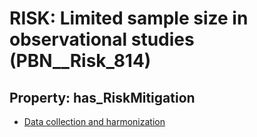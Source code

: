 # RISK: __Limited sample size in observational studies__ (PBN__Risk_814)

## Property: has_RiskMitigation

* [Data collection and harmonization](PBN__RiskMitigation_1120)

